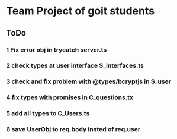 # Team Project of goit students

## ToDo

### 1 Fix error obj in trycatch server.ts
### 2 check types at user interface S_interfaces.ts
### 3 check and fix problem with @types/bcryptjs in S_user
### 4 fix types with promises in C_questions.tx
### 5 add all types to C_Users.ts
### 6 save UserObj to req.body insted of req.user

